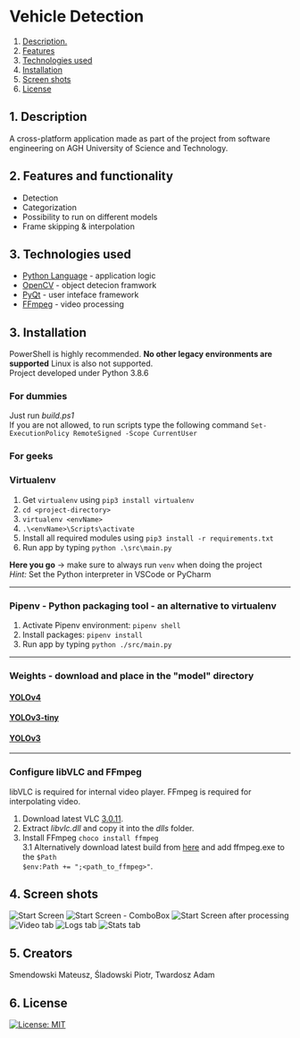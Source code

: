 # Vehicle Detection
1. [ Description. ](#desc)
2. [ Features ](#features)
3. [ Technologies used ](#techno)
4. [ Installation ](#install)
5. [ Screen shots ](#screens)
6. [ License ](#license)


<a name="desc"></a>
## 1. Description
A cross-platform application made as part of the project from software engineering on AGH University of Science and Technology.

<a name="features"></a>
## 2. Features and functionality
+ Detection
+ Categorization
+ Possibility to run on different models
+ Frame skipping & interpolation


<a name="techno"></a>
## 3. Technologies used
* [Python Language](https://www.python.org) - application logic
* [OpenCV](https://opencv.org) - object detecion framwork
* [PyQt](https://wiki.python.org/moin/PyQt) - user inteface framework
* [FFmpeg](https://ffmpeg.org) - video processing

<a name="install"></a>
## 3. Installation
PowerShell is highly recommended. **No other legacy environments are supported** Linux is also not supported.<br>
Project developed under Python 3.8.6

### For dummies
Just run *build.ps1*<br>
If you are not allowed, to run scripts type the following command
`Set-ExecutionPolicy RemoteSigned -Scope CurrentUser`

### For geeks
### Virtualenv 
1. Get `virtualenv` using `pip3 install virtualenv`
2. `cd <project-directory>`
3. `virtualenv <envName>` 
4. `.\<envName>\Scripts\activate`
5. Install all required modules using `pip3 install -r requirements.txt`
6. Run app by typing `python .\src\main.py`

__Here you go__ -> make sure to always run `venv` when doing the project</br>
*Hint:* Set the Python interpreter in VSCode or PyCharm

---

### Pipenv - Python packaging tool - an alternative to virtualenv 
1. Activate Pipenv environment: `pipenv shell`
2. Install packages: `pipenv install`
3. Run app by typing `python ./src/main.py`

---

### Weights - download and place in the "model" directory
#### [YOLOv4](https://github.com/AlexeyAB/darknet/releases/download/darknet_yolo_v3_optimal/yolov4.weights)

#### [YOLOv3-tiny](https://pjreddie.com/media/files/yolov3-tiny.weights)

#### [YOLOv3](https://pjreddie.com/media/files/yolov3.weights)

---
### Configure libVLC and FFmpeg

libVLC is required for internal video player.
FFmpeg is required for interpolating video.
1. Download latest VLC [3.0.11](https://get.videolan.org/vlc/3.0.11/win64/vlc-3.0.11-win64.exe).
2. Extract *libvlc.dll* and copy it into the *dlls* folder.
3. Install FFmpeg `choco install ffmpeg`<br>
3.1 Alternatively download latest build from [here](https://www.gyan.dev/ffmpeg/builds/) and add ffmpeg.exe to the `$Path` <br> `$env:Path += ";<path_to_ffmpeg>"`.

<a name="screens"></a>
## 4. Screen shots
![Start Screen](https://github.com/piotrsladowski/IO_VehicleDetection/blob/main/screens/tab_start.png)
![Start Screen - ComboBox](https://github.com/piotrsladowski/IO_VehicleDetection/blob/main/screens/tab_combo.png)
![Start Screen after processing](https://github.com/piotrsladowski/IO_VehicleDetection/blob/main/screens/tab_main.png)
![Video tab](https://github.com/piotrsladowski/IO_VehicleDetection/blob/main/screens/tab_video.png)
![Logs tab](https://github.com/piotrsladowski/IO_VehicleDetection/blob/main/screens/tab_logs.png)
![Stats tab](https://github.com/piotrsladowski/IO_VehicleDetection/blob/main/screens/tab_stats.png)

<a name="crea"></a>
## 5. Creators
Smendowski Mateusz, Śladowski Piotr, Twardosz Adam

<a name="license"></a>
## 6. License
[![License: MIT](https://img.shields.io/badge/License-MIT-yellow.svg)](https://opensource.org/licenses/MIT)
